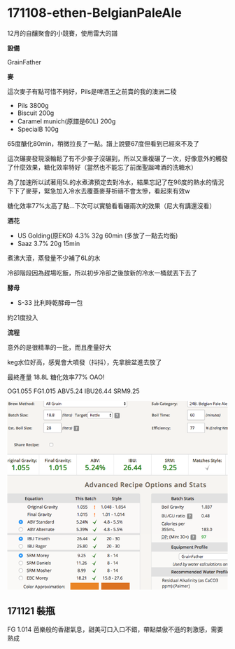 # 171108-ethen-BelgianPaleAle

12月的自釀聚會的小競賽，使用雷大的譜

**設備**

GrainFather

**麥**

這次麥子有點可惜不夠好，Pils是啤酒王之前賣的我的澳洲二稜

* Pils 3800g
* Biscuit 200g
* Caramel munich(原譜是60L) 200g
* SpecialB 100g

65度醣化80min，稍微拉長了一點。譜上說要67度但看到已經來不及了

這次碾麥發現滾輪鬆了有不少麥子沒碾到，所以又重複碾了一次，好像意外的觸發了什麼效果，糖化效率特好（當然也不能忘了前面聖誕啤酒的洗糖水）

為了加速所以試著用5L的水煮沸預定去對冷水，結果忘記了在96度的熱水的情況下下了麥芽，緊急加入冷水去覆蓋麥芽祈禱不會太慘，看起來有效w

糖化效率77%太高了點...下次可以實驗看看碾兩次的效果（尼大有講還沒看）

**酒花**

* US Golding(原EKG) 4.3% 32g 60min (多放了一點去均衡)
* Saaz 3.7% 20g 15min

煮沸大滾，蒸發量不少補了6L的水

冷卻階段因為趕場吃飯，所以初步冷卻之後放新的冷水一桶就丟下去了

**酵母**
 
* S-33 比利時乾酵母一包

約21度投入

**流程**

意外的是很精準的一批，而且產量好大

keg水位好高，感覺會大噴發（抖抖），先拿臉盆進去放了

最終產量 18.8L 糖化效率77% OAO!

OG1.055 FG1.015 ABV5.24 IBU26.44 SRM9.25 

![](../img/test73.png)

## 171121 裝瓶

FG 1.014 芭樂般的香甜氣息，甜美可口入口不錯，帶點桀傲不遜的刺激感，需要熟成
